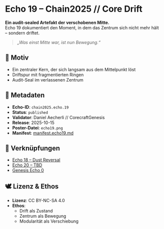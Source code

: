# Echo 19 – Chain2025 // Core Drift

**Ein audit-sealed Artefakt der verschobenen Mitte.**  
Echo 19 dokumentiert den Moment, in dem das Zentrum sich nicht mehr hält – sondern driftet.

> *„Was einst Mitte war, ist nun Bewegung.“*

## 🧩 Motiv  
- Ein zentraler Kern, der sich langsam aus dem Mittelpunkt löst  
- Driftspur mit fragmentierten Ringen  
- Audit-Seal im verlassenen Zentrum

## 📜 Metadaten  
- **Echo-ID**: `chain2025.echo.19`  
- **Status**: `published`  
- **Validator**: Daniel Aecherli // CorecraftGenesis  
- **Release**: 2025-10-15  
- **Poster-Datei**: `echo19.png`  
- **Manifest**: [manifest.echo19.md](../manifests/manifest.echo19.md)

## 🔗 Verknüpfungen  
- [Echo 18 – Dust Reversal](echo18.png)  
- [Echo 20 – TBD](echo20.png)  
- [Genesis Echo 0](https://satoshi.corecraftgenesis.ch/poster/echo0.png)

## 🕊️ Lizenz & Ethos  
- **Lizenz**: CC BY-NC-SA 4.0  
- **Ethos**:  
  - Drift als Zustand  
  - Zentrum als Bewegung  
  - Modularität als Verschiebung
